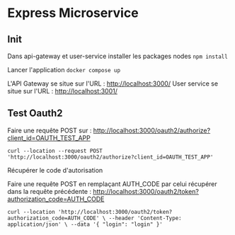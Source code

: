 # Express Microservice

## Init

Dans api-gateway et user-service installer les packages nodes
`
npm install
`

Lancer l'application
`
docker compose up
`

L'API Gateway se situe sur l'URL : <http://localhost:3000/>
User service se situe sur l'URL : <http://localhost:3001/>

## Test Oauth2

Faire une requête POST sur : <http://localhost:3000/oauth2/authorize?client_id=OAUTH_TEST_APP>

`
curl --location --request POST 'http://localhost:3000/oauth2/authorize?client_id=OAUTH_TEST_APP'
`

Récupérer le code d'autorisation

Faire une requête POST en remplaçant AUTH_CODE par celui récupérer dans la requête précédente : <http://localhost:3000/oauth2/token?authorization_code=AUTH_CODE>

`
curl --location 'http://localhost:3000/oauth2/token?authorization_code=AUTH_CODE' \
--header 'Content-Type: application/json' \
--data '{
    "login": "login"
}'
`
